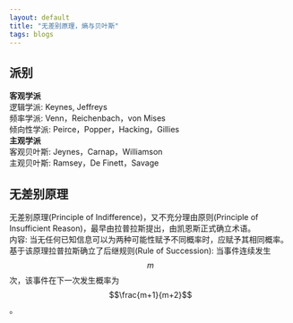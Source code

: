 ```yaml
---
layout: default
title: "无差别原理，熵与贝叶斯"
tags: blogs
---
```

<script type="text/javascript" src="http://cdn.mathjax.org/mathjax/latest/MathJax.js?config=default"></script>

## 派别
**客观学派**   
  逻辑学派: Keynes, Jeffreys  
  频率学派: Venn，Reichenbach，von Mises   
  倾向性学派: Peirce，Popper，Hacking，Gillies   
**主观学派**  
  客观贝叶斯: Jeynes，Carnap，Williamson  
  主观贝叶斯: Ramsey，De Finett，Savage  
  
## 无差别原理
无差别原理(Principle of Indifference)，又不充分理由原则(Principle of Insufficient Reason)，最早由拉普拉斯提出，由凯恩斯正式确立术语。  
内容: 当无任何已知信息可以为两种可能性赋予不同概率时，应赋予其相同概率。  
基于该原理拉普拉斯确立了后继规则(Rule of Succession): 当事件连续发生$$m$$次，该事件在下一次发生概率为$$\frac{m+1}{m+2}$$。  
